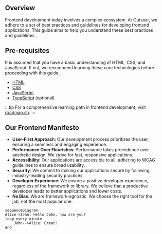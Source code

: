 ## Overview

Frontend development today involves a complex ecosystem. At Outsoar, we adhere to a set of best practices and guidelines for developing frontend applications. This guide aims to help you understand these best practices and guidelines.

## Pre-requisites

It is assumed that you have a basic understanding of HTML, CSS, and JavaScript. If not, we recommend learning these core technologies before proceeding with this guide.

- [HTML](https://www.w3schools.com/html/)
- [CSS](https://www.w3schools.com/css/)
- [JavaScript](https://www.w3schools.com/js/)
- [TypeScript](https://www.typescriptlang.org/) (optional)

:::tip
For a comprehensive learning path in frontend development, visit [roadmap.sh](https://roadmap.sh/frontend).
:::

## Our Frontend Manifesto

- **User-First Approach**: Our development process prioritizes the user, ensuring a seamless and engaging experience.
- **Performance Over Flourishes**: Performance takes precedence over aesthetic design. We strive for fast, responsive applications.
- **Accessibility**: Our applications are accessible to all, adhering to [WCAG](https://www.w3.org/WAI/standards-guidelines/wcag/) guidelines to ensure broad usability.
- **Security**: We commit to making our applications secure by following industry-leading security practices.
- **Developer Experience**: We ensure a positive developer experience, regardless of the framework or library. We believe that a productive developer leads to better applications and lower costs.
- **No Bias**: We are framework-agnostic. We choose the right tool for the job, not the most popular one.

```mermaid
sequenceDiagram
Alice->John: Hello John, how are you?
loop every minute
    John-->Alice: Great!
end
```


